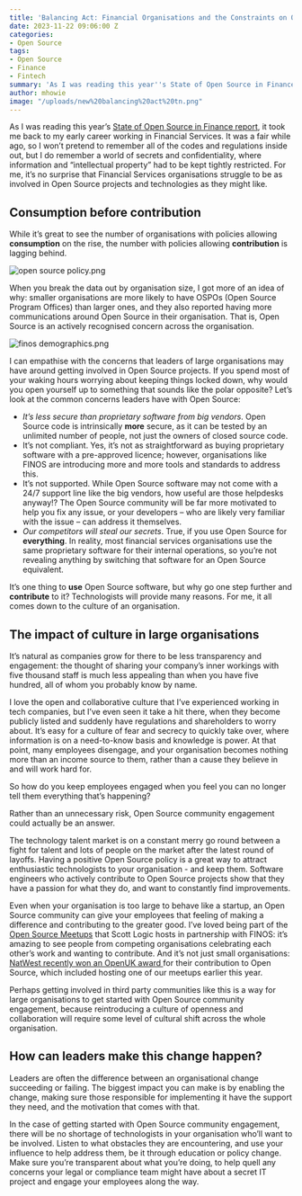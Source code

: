 ```yaml
---
title: 'Balancing Act: Financial Organisations and the Constraints on Open Source Community Engagement'
date: 2023-11-22 09:06:00 Z
categories:
- Open Source
tags:
- Open Source
- Finance
- Fintech
summary: 'As I was reading this year''s State of Open Source in Finance report, I reflected on my time working in financial services and the ongoing struggle they had adopting and contributing to open source. In this blog I look at the report''s findings, how things have (and have not) changed in FS and how larger organisations can foster an open source culture. '
author: mhowie
image: "/uploads/new%20balancing%20act%20tn.png"
---
```


As I was reading this year’s [State of Open Source in Finance report](https://www.finos.org/state-of-open-source-in-financial-services-2023), it took me back to my early career working in Financial Services. It was a fair while ago, so I won’t pretend to remember all of the codes and regulations inside out, but I do remember a world of secrets and confidentiality, where information and “intellectual property” had to be kept tightly restricted. For me, it’s no surprise that Financial Services organisations struggle to be as involved in Open Source projects and technologies as they might like.

## Consumption before contribution
While it’s great to see the number of organisations with policies allowing **consumption** on the rise, the number with policies allowing 
**contribution** is lagging behind. 


![open source policy.png](/uploads/open%20source%20policy.png)


When you break the data out by organisation size, I got more of an idea of why: smaller organisations are more likely to have OSPOs (Open Source Program Offices) than larger ones, and they also reported having more communications around Open Source in their organisation. That is, Open Source is an actively recognised concern across the organisation.

![finos demographics.png](/uploads/finos%20demographics.png)


I can empathise with the concerns that leaders of large organisations may have around getting involved in Open Source projects. If you spend most of your waking hours worrying about keeping things locked down, why would you open yourself up to something that sounds like the polar opposite? Let’s look at the common concerns leaders have with Open Source:

*  *It’s less secure than proprietary software from big vendors*. Open Source code is intrinsically **more** secure, as it can be tested by an unlimited number of people, not just the owners of closed source code.
* It’s not compliant. Yes, it’s not as straightforward as buying proprietary software with a pre-approved licence; however, organisations like FINOS are introducing more and more tools and standards to address this.
* It’s not supported. While Open Source software may not come with a 24/7 support line like the big vendors, how useful are those helpdesks anyway!? The Open Source community will be far more motivated to help you fix any issue, or your developers – who are likely very familiar with the issue – can address it themselves.
* *Our competitors will steal our secrets*. True, if you use Open Source for **everything**. In reality, most financial services organisations use the same proprietary software for their internal operations, so you’re not revealing anything by switching that software for an Open Source equivalent.

It’s one thing to **use** Open Source software, but why go one step further and **contribute** to it? Technologists will provide many reasons. For me, it all comes down to the culture of an organisation.

## The impact of culture in large organisations
It’s natural as companies grow for there to be less transparency and engagement: the thought of sharing your company’s inner workings with five thousand staff is much less appealing than when you have five hundred, all of whom you probably know by name. 

I love the open and collaborative culture that I’ve experienced working in tech companies, but I’ve even seen it take a hit there, when they become publicly listed and suddenly have regulations and shareholders to worry about. It’s easy for a culture of fear and secrecy to quickly take over, where information is on a need-to-know basis and knowledge is power. At that point, many employees disengage, and your organisation becomes nothing more than an income source to them, rather than a cause they believe in and will work hard for.

So how do you keep employees engaged when you feel you can no longer tell them everything that’s happening?

Rather than an unnecessary risk, Open Source community engagement could actually be an answer. 

The technology talent market is on a constant merry go round between a fight for talent and lots of people on the market after the latest round of layoffs. Having a positive Open Source policy is a great way to attract enthusiastic technologists to your organisation - and keep them. Software engineers who actively contribute to Open Source projects show that they have a passion for what they do, and want to constantly find improvements.

Even when your organisation is too large to behave like a startup, an Open Source community can give your employees that feeling of making a difference and contributing to the greater good. I’ve loved being part of the [Open Source Meetups](https://www.meetup.com/pro/scott-logic/) that Scott Logic hosts in partnership with FINOS: it’s amazing to see people from competing organisations celebrating each other’s work and wanting to contribute. And it’s not just small organisations: [NatWest recently won an OpenUK award ](https://openuk.uk/awards/openuk-awards-2023-fourth-edition/)for their contribution to Open Source, which included hosting one of our meetups earlier this year.

Perhaps getting involved in third party communities like this is a way for large organisations to get started with Open Source community engagement, because reintroducing a culture of openness and collaboration will require some level of cultural shift across the whole organisation.

## How can leaders make this change happen?
Leaders are often the difference between an organisational change succeeding or failing. The biggest impact you can make is by enabling the change, making sure those responsible for implementing it have the support they need, and the motivation that comes with that. 

In the case of getting started with Open Source community engagement, there will be no shortage of technologists in your organisation who’ll want to be involved. Listen to what obstacles they are encountering, and use your influence to help address them, be it through education or policy change. Make sure you’re transparent about what you’re doing, to help quell any concerns your legal or compliance team might have about a secret IT project and engage your employees along the way.


